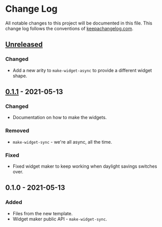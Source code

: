 # Change Log
All notable changes to this project will be documented in this file. This change log follows the conventions of [keepachangelog.com](http://keepachangelog.com/).

## [Unreleased]
### Changed
- Add a new arity to `make-widget-async` to provide a different widget shape.

## [0.1.1] - 2021-05-13
### Changed
- Documentation on how to make the widgets.

### Removed
- `make-widget-sync` - we're all async, all the time.

### Fixed
- Fixed widget maker to keep working when daylight savings switches over.

## 0.1.0 - 2021-05-13
### Added
- Files from the new template.
- Widget maker public API - `make-widget-sync`.

[Unreleased]: https://github.com/your-name/cartao/compare/0.1.1...HEAD
[0.1.1]: https://github.com/your-name/cartao/compare/0.1.0...0.1.1
